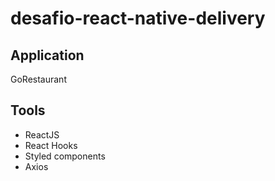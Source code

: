 # desafio-react-native-delivery

## Application

GoRestaurant

## Tools

-   ReactJS
-   React Hooks
-   Styled components
-   Axios
